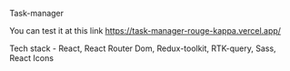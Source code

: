 Task-manager 

You can test it at this link https://task-manager-rouge-kappa.vercel.app/ 

Tech stack - React, React Router Dom, Redux-toolkit, RTK-query, Sass, React Icons
